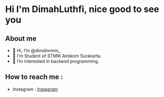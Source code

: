 # Hi I'm DimahLuthfi, nice good to see you

## About me

- 👋 Hi, I’m @dimdimmm_
- 👦 I'm Student of STMIK Amikom Surakarta. 
- 👀 I’m interested in backend programming.


## How to reach me :
- Instagram : [Instagram](https://www.instagram.com/dim.dimmm_/)
